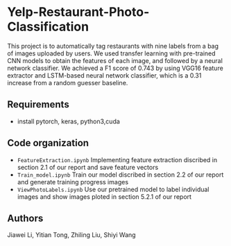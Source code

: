 # Yelp-Restaurant-Photo-Classification
This project is to automatically tag restaurants with nine labels from a bag of images uploaded by users. We used transfer learning with pre-trained CNN models to obtain the features of each image, and followed by a neural network classifier. We achieved a F1 score of 0.743 by using VGG16 feature extractor and LSTM-based neural network classifier, which is a 0.31 increase from a random guesser baseline. 

## Requirements
* install pytorch, keras, python3,cuda

## Code organization

* `FeatureExtraction.ipynb` Implementing feature extraction discribed in section 2.1 of our report and save feature vectors
* `Train_model.ipynb` Train our model discribed in section 2.2 of our report and generate training progress images
* `ViewPhotoLabels.ipynb` Use our pretrained model to label individual images and show images ploted in section 5.2.1 of our report

## Authors
Jiawei Li, Yitian Tong, Zhiling Liu, Shiyi Wang
